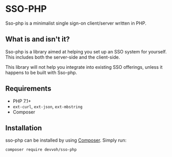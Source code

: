 # SSO-PHP
Sso-php is a minimalist single sign-on client/server written in PHP.

## What is and isn't it?
Sso-php is a library aimed at helping you set up an SSO system for yourself. This includes both the server-side and
the client-side.

This library will not help you integrate into existing SSO offerings, unless it happens to be built
with Sso-php.

## Requirements

- PHP 7.1+
- `ext-curl`, `ext-json`, `ext-mbstring`
- Composer

## Installation

sso-php can be installed by using [Composer](http://getcomposer.org/). Simply run:

`composer require devvoh/sso-php`

